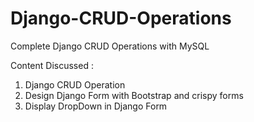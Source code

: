 # Django-CRUD-Operations

<p>Complete Django CRUD Operations with MySQL<p>

Content Discussed :

<ol>
  <li>Django CRUD Operation</li>
  <li>Design Django Form with Bootstrap and crispy forms</li>
  <li>Display DropDown in Django Form</li>
</ol>
